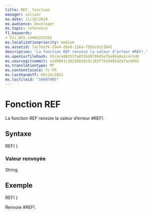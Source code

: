 ```yaml
---
title: REF, fonction
manager: soliver
ms.date: 11/16/2014
ms.audience: Developer
ms.topic: reference
f1_keywords:
- Vis_DSS.chm82253262
ms.localizationpriority: medium
ms.assetid: 7acfeef6-29e4-d5e0-116a-75b5c61c3b41
description: 'La fonction REF renvoie la valeur d’erreur #REF!.'
ms.openlocfilehash: 93caca98353fa0f26d870045e7be89a8a1c4c5d8
ms.sourcegitcommit: a1d9041c20256616c9c183f7d1049142a7ac6991
ms.translationtype: MT
ms.contentlocale: fr-FR
ms.lasthandoff: 09/24/2021
ms.locfileid: "59607905"
---
```

# <a name="ref-function"></a>Fonction REF

La fonction REF renvoie la valeur d’erreur #REF!.
  
## <a name="syntax"></a>Syntaxe

REF( )
  
### <a name="return-value"></a>Valeur renvoyée

String
  
## <a name="example"></a>Exemple

REF( ) 
  
Renvoie #REF!. 
  

